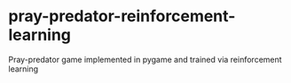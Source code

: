 # pray-predator-reinforcement-learning
Pray-predator game implemented in pygame and trained via reinforcement learning
